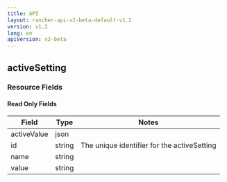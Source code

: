 ```yaml
---
title: API
layout: rancher-api-v2-beta-default-v1.2
version: v1.2
lang: en
apiVersion: v2-beta
---
```


## activeSetting



### Resource Fields


#### Read Only Fields

Field | Type   | Notes
---|---|---
activeValue | json  | 
id | string  | The unique identifier for the activeSetting
name | string  | 
value | string  | 


<br>
